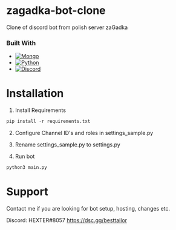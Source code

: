 # zagadka-bot-clone
Clone of discord bot from polish server zaGadka

### Built With

* [![Mongo][Mongodb]][mongodb]
* [![Python][Python]][python]
* [![Discord][Discord]][discord]

# Installation

1. Install Requirements
```py
pip install -r requirements.txt
```

2. Configure Channel ID's and roles in settings_sample.py

3. Rename settings_sample.py to settings.py

4. Run bot
```py
python3 main.py
```

# Support

Contact me if you are looking for bot setup, hosting, changes etc.

Discord: HEXTER#8057
https://dsc.gg/besttailor

<!-- MARKDOWN LINKS & IMAGES -->
<!-- https://www.markdownguide.org/basic-syntax/#reference-style-links -->
[mongodb]: https://img.shields.io/badge/mongodb-589636?style=for-the-badge&logo=mongodb&logoColor=white
[python]: https://img.shields.io/badge/python-4B8BBE?style=for-the-badge&logo=python&logoColor=yellow
[discord]: https://img.shields.io/badge/discord-5865F2?style=for-the-badge&logo=discord&logoColor=white
